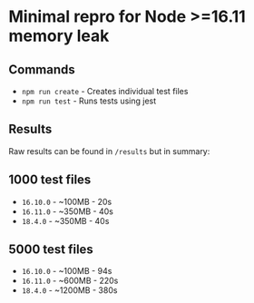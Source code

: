 # Minimal repro for Node >=16.11 memory leak

## Commands

* `npm run create` - Creates individual test files
* `npm run test` - Runs tests using jest

## Results

Raw results can be found in `/results` but in summary:

## 1000 test files
* `16.10.0` - ~100MB - 20s
* `16.11.0` - ~350MB - 40s
* `18.4.0` - ~350MB - 40s

## 5000 test files
* `16.10.0` - ~100MB - 94s
* `16.11.0` - ~600MB - 220s
* `18.4.0` - ~1200MB - 380s
